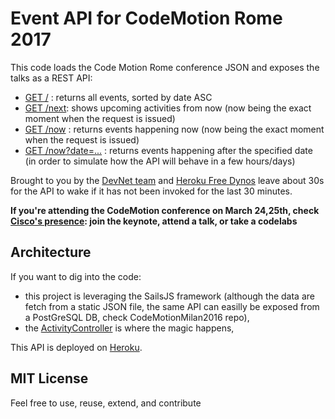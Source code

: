 # Event API for CodeMotion Rome 2017

This code loads the Code Motion Rome conference JSON and exposes the talks as a REST API:

- [GET /](https://codemotion-rome-2017.herokuapp.com/) : returns all events, sorted by date ASC
- [GET /next](https://codemotion-rome-2017.herokuapp.com/next?max=10): shows upcoming activities from now (now being the exact moment when the request is issued)
- [GET /now](https://codemotion-rome-2017.herokuapp.com/now) : returns events happening now (now being the exact moment when the request is issued)
- [GET /now?date=...](https://codemotion-rome-2017.herokuapp.com/next?date=2017-03-24T09:41:00.000Z) : returns events happening after the specified date (in order to simulate how the API will behave in a few hours/days)

Brought to you by the [DevNet team](https://developer.cisco.com) and [Heroku Free Dynos](https://devcenter.heroku.com/articles/free-dyno-hours) 
leave about 30s for the API to wake if it has not been invoked for the last 30 minutes.

**If you're attending the CodeMotion conference on March 24,25th, 
check [Cisco's presence](https://github.com/CiscoDevNet/codemotion-rome-2017): 
join the keynote, attend a talk, or take a codelabs**


## Architecture

If you want to dig into the code:
- this project is leveraging the SailsJS framework (although the data are fetch from a static JSON file, the same API can easilly be exposed from a PostGreSQL DB, check CodeMotionMilan2016 repo), 
- the [ActivityController](api/controllers/ActivityController.js) is where the magic happens,

This API is deployed on [Heroku](https://codemotion-rome-2017.herokuapp.com/).


## MIT License

Feel free to use, reuse, extend, and contribute
